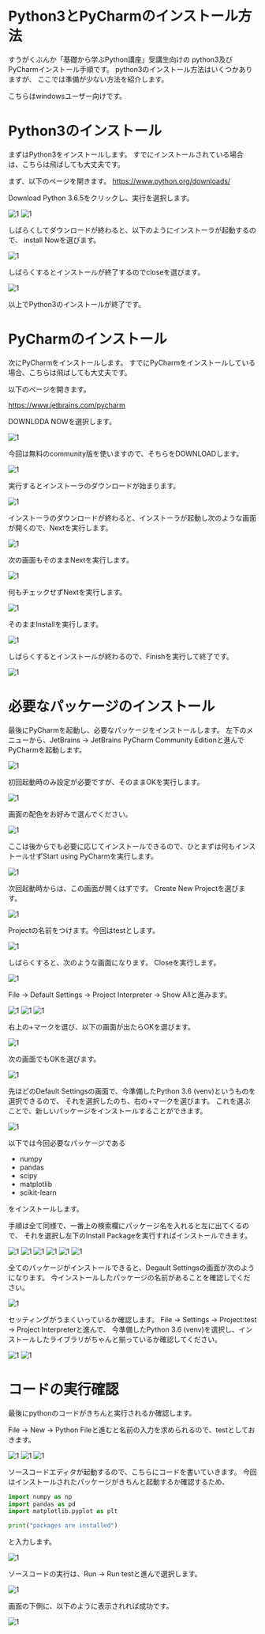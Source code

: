 # Python3とPyCharmのインストール方法
すうがくぶんか「基礎から学ぶPython講座」受講生向けの
python3及びPyCharmインストール手順です。
python3のインストール方法はいくつかありますが、
ここでは準備が少ない方法を紹介します。

こちらはwindowsユーザー向けです。

# Python3のインストール

まずはPython3をインストールします。
すでにインストールされている場合は、こちらは飛ばしても大丈夫です。

まず、以下のページを開きます。
https://www.python.org/downloads/

Download Python 3.6.5をクリックし、実行を選択します。

![1](images/python_install.png)
![1](images/python_install2.png)

しばらくしてダウンロードが終わると、以下のようにインストーラが起動するので、
install Nowを選びます。

![1](images/python_install3.png)

しばらくするとインストールが終了するのでcloseを選びます。

![1](images/python_install4.png)

以上でPython3のインストールが終了です。

# PyCharmのインストール
次にPyCharmをインストールします。
すでにPyCharmをインストールしている場合、こちらは飛ばしても大丈夫です。

以下のページを開きます。

https://www.jetbrains.com/pycharm

DOWNLODA NOWを選択します。

![1](images/pycharm_install.png)

今回は無料のcommunity版を使いますので、そちらをDOWNLOADします。

![1](images/pycharm_install2.png)

実行するとインストーラのダウンロードが始まります。

![1](images/pycharm_install3.png)

インストーラのダウンロードが終わると、インストーラが起動し次のような画面が開くので、Nextを実行します。

![1](images/pycharm_install4.png)

次の画面もそのままNextを実行します。

![1](images/pycharm_install5.png)

何もチェックせずNextを実行します。

![1](images/pycharm_install6.png)

そのままInstallを実行します。

![1](images/pycharm_install7.png)

しばらくするとインストールが終わるので、Finishを実行して終了です。

![1](images/pycharm_install8.png)


# 必要なパッケージのインストール

最後にPyCharmを起動し、必要なパッケージをインストールします。
左下のメニューから、JetBrains -> JetBrains PyCharm Community Editionと進んでPyCharmを起動します。

![1](images/pycharm1.png)

初回起動時のみ設定が必要ですが、そのままOKを実行します。

![1](images/pycharm2.png)

画面の配色をお好みで選んでください。

![1](images/pycharm3.png)

ここは後からでも必要に応じてインストールできるので、ひとまずは何もインストールせずStart using PyCharmを実行します。

![1](images/pycharm4.png)

次回起動時からは、この画面が開くはずです。
Create New Projectを選びます。

![1](images/pycharm5.png)

Projectの名前をつけます。今回はtestとします。

![1](images/pycharm6.png)

しばらくすると、次のような画面になります。
Closeを実行します。

![1](images/pycharm7.png)

File -> Default Settings -> Project Interpreter -> Show Allと進みます。

![1](images/pycharm8.png)
![1](images/pycharm9.png)
![1](images/pycharm10.png)

右上の+マークを選び、以下の画面が出たらOKを選びます。

![1](images/pycharm11.png)

次の画面でもOKを選びます。

![1](images/pycharm12.png)

先ほどのDefault Settingsの画面で、今準備したPython 3.6 (venv)というものを選択できるので、
それを選択したのち、右の+マークを選びます。
これを選ぶことで、新しいパッケージをインストールすることができます。

![1](images/pycharm13.png)

以下では今回必要なパッケージである

- numpy
- pandas
- scipy
- matplotlib
- scikit-learn

をインストールします。

手順は全て同様で、一番上の検索欄にパッケージ名を入れると左に出てくるので、
それを選択し左下のInstall Packageを実行すればインストールできます。

![1](images/pycharm14.png)
![1](images/pycharm15.png)
![1](images/pycharm16.png)
![1](images/pycharm17.png)
![1](images/pycharm18.png)
![1](images/pycharm19.png)

全てのパッケージがインストールできると、Degault Settingsの画面が次のようになります。
今インストールしたパッケージの名前があることを確認してください。

![1](images/pycharm20.png)

セッティングがうまくいっているか確認します。
File -> Settings -> Project:test -> Project Interpreterと進んで、
今準備したPython 3.6 (venv)を選択し、インストールしたライブラリがちゃんと揃っているか確認してください。

![1](images/pycharm24.png)
![1](images/pycharm25.png)

# コードの実行確認
最後にpythonのコードがきちんと実行されるか確認します。

File -> New -> Python Fileと進むと名前の入力を求められるので、testとしておきます。

![1](images/pycharm21.png)
![1](images/pycharm22.png)
![1](images/pycharm23.png)

ソースコードエディタが起動するので、こちらにコードを書いていきます。
今回はインストールされたパッケージがきちんと起動するか確認するため、
```python
import numpy as np
import pandas as pd
import matplotlib.pyplot as plt

print("packages are installed")
```
と入力します。

![1](images/pycharm26.png)

ソースコードの実行は、Run -> Run testと進んで選択します。

![1](images/pycharm27.png)

画面の下側に、以下のように表示されれば成功です。

![1](images/pycharm28.png)

